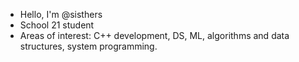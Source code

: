 - Hello, I'm @sisthers
- School 21 student
- Areas of interest: C++ development, DS, ML, algorithms and data structures, system programming.

<!---
sisthers/sisthers is a ✨ special ✨ repository because its `README.md` (this file) appears on your GitHub profile.
You can click the Preview link to take a look at your changes.
--->
